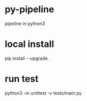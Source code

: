# py-pipeline
pipeline in python3

# local install
pip install --upgrade .

# run test
python3 -m unittest -v tests/main.py 
